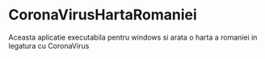 # CoronaVirusHartaRomaniei
Aceasta aplicatie executabila pentru windows si arata o harta a romaniei in legatura cu CoronaVirus
